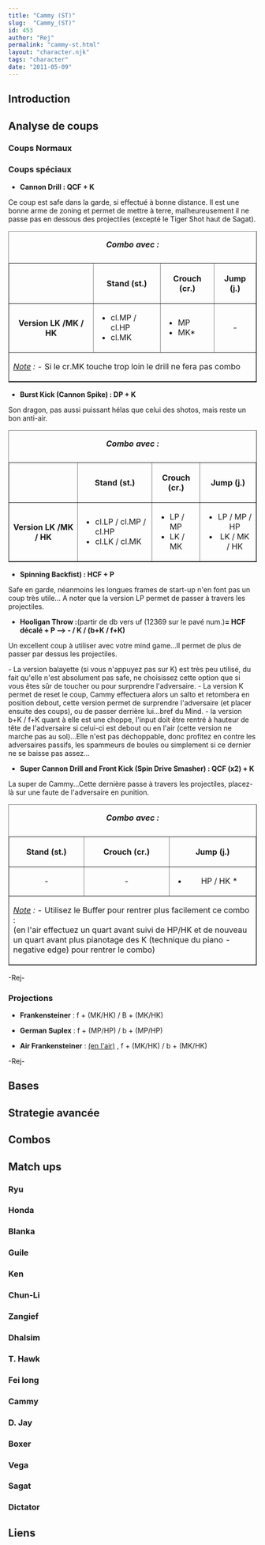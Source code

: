 ```yaml
---
title: "Cammy (ST)"
slug:  "Cammy_(ST)"
id: 453
author: "Rej"
permalink: "cammy-st.html"
layout: "character.njk"
tags: "character"
date: "2011-05-09"
---
```


## Introduction

## Analyse de coups

### Coups Normaux

### Coups spéciaux

- **Cannon Drill : QCF + K**

Ce coup est safe dans la garde, si effectué à bonne distance. Il est une
bonne arme de zoning et permet de mettre à terre, malheureusement il ne
passe pas en dessous des projectiles (excepté le Tiger Shot haut de
Sagat).

<table class="wikitable centre" border="1" >
<caption>

***Combo avec :***

</caption>
<tr>
<td>
</td>
<th scope="col">

Stand (st.)

</th>
<th scope="col">

Crouch (cr.)

</th>
<th scope="col">

Jump (j.)

</th>
</tr>
<tr>
<th scope="row">

Version LK /MK / HK

</th>
<td>

- cl.MP / cl.HP
- cl.MK

</td>
<td>

- MP
- MK\*

</td>
<td align="center">

\-

</td>
</tr>
<tr>
<td colspan="4">

*<u>Note</u> :* - Si le cr.MK touche trop loin le drill ne fera pas
combo

</td>
</tr>
</table>

- **Burst Kick (Cannon Spike) : DP + K**

Son dragon, pas aussi puissant hélas que celui des shotos, mais reste un
bon anti-air.

<table class="wikitable centre" border="1" >
<caption>

***Combo avec :***

</caption>
<tr>
<td>
</td>
<th scope="col">

Stand (st.)

</th>
<th scope="col">

Crouch (cr.)

</th>
<th scope="col">

Jump (j.)

</th>
</tr>
<tr>
<th scope="row">

Version LK /MK / HK

</th>
<td>

- cl.LP / cl.MP / cl.HP
- cl.LK / cl.MK

</td>
<td>

- LP / MP
- LK / MK

</td>
<td align="center">

- LP / MP / HP
- LK / MK / HK

</td>
</tr>
</table>

- **Spinning Backfist) : HCF + P**

Safe en garde, néanmoins les longues frames de start-up n'en font pas un
coup très utile... A noter que la version LP permet de passer à travers
les projectiles.

- **Hooligan Throw :**(partir de db vers uf (12369 sur le pavé num.)**=
  HCF décalé + P --\> - / K / (b+K / f+K)**

Un excellent coup à utiliser avec votre mind game...Il permet de plus de
passer par dessus les projectiles.

\- La version balayette (si vous n'appuyez pas sur K) est très peu
utilisé, du fait qu'elle n'est absolument pas safe, ne choisissez cette
option que si vous êtes sûr de toucher ou pour surprendre
l'adversaire. - La version K permet de reset le coup, Cammy effectuera
alors un salto et retombera en position debout, cette version permet de
surprendre l'adversaire (et placer ensuite des coups), ou de passer
derrière lui...bref du Mind. - la version b+K / f+K quant à elle est une
choppe, l'input doit être rentré à hauteur de tête de l'adversaire si
celui-ci est debout ou en l'air (cette version ne marche pas au
sol)...Elle n'est pas déchoppable, donc profitez en contre les
adversaires passifs, les spammeurs de boules ou simplement si ce dernier
ne se baisse pas assez...

- **Super Cannon Drill and Front Kick (Spin Drive Smasher) : QCF (x2) +
  K**

La super de Cammy...Cette dernière passe à travers les projectiles,
placez-là sur une faute de l'adversaire en punition.

<table class="wikitable centre" border="1" >
<caption>

***Combo avec :***

</caption>
<tr>
<th scope="col">

Stand (st.)

</th>
<th scope="col">

Crouch (cr.)

</th>
<th scope="col">

Jump (j.)

</th>
</tr>
<tr>
<td align="center">

\-

</td>
<td align="center">

\-

</td>
<td align="center">

- HP / HK \*

</td>
</tr>
<tr>
<td colspan="4">

*<u>Note</u> :* - Utilisez le Buffer pour rentrer plus facilement ce
combo :  
(en l'air effectuez un quart avant suivi de HP/HK et de nouveau un quart
avant plus pianotage des K (technique du piano - negative edge) pour
rentrer le combo)

</td>
</tr>
</table>

-Rej-

### Projections

- **Frankensteiner** : f + (MK/HK) / B + (MK/HK)

<!-- -->

- **German Suplex** : f + (MP/HP) / b + (MP/HP)

<!-- -->

- **Air Frankensteiner** : <u>(en l'air)</u> , f + (MK/HK) / b + (MK/HK)

-Rej-

## Bases

## Strategie avancée

## Combos

## Match ups

### Ryu

### Honda

### Blanka

### Guile

### Ken

### Chun-Li

### Zangief

### Dhalsim

### T. Hawk

### Fei long

### Cammy

### D. Jay

### Boxer

### Vega

### Sagat

### Dictator

## Liens
